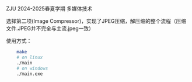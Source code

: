 ZJU 2024-2025春夏学期 多媒体技术

选择第二项(Image Compressor)，实现了JPEG压缩，解压缩的整个流程（压缩文件.JPEG并不完全与主流.jpeg一致）

使用方式：
```bash
    make
    # on linux
    ./main
    # on windows
    ./main.exe
```